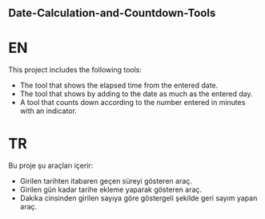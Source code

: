 ## Date-Calculation-and-Countdown-Tools

# EN
This project includes the following tools:
* The tool that shows the elapsed time from the entered date.
* The tool that shows by adding to the date as much as the entered day.
* A tool that counts down according to the number entered in minutes with an indicator.


# TR
Bu proje şu araçları içerir:
* Girilen tarihten itabaren geçen süreyi gösteren araç.
* Girilen gün kadar tarihe ekleme yaparak gösteren araç.
* Dakika cinsinden girilen sayıya göre göstergeli şekilde geri sayım yapan araç.
